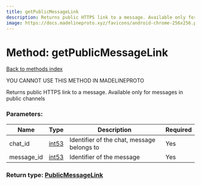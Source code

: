 ```yaml
---
title: getPublicMessageLink
description: Returns public HTTPS link to a message. Available only for messages in public channels
image: https://docs.madelineproto.xyz/favicons/android-chrome-256x256.png
---
```

# Method: getPublicMessageLink  
[Back to methods index](index.md)


YOU CANNOT USE THIS METHOD IN MADELINEPROTO


Returns public HTTPS link to a message. Available only for messages in public channels

### Parameters:

| Name     |    Type       | Description | Required |
|----------|---------------|-------------|----------|
|chat\_id|[int53](../types/int53.md) | Identifier of the chat, message belongs to | Yes|
|message\_id|[int53](../types/int53.md) | Identifier of the message | Yes|


### Return type: [PublicMessageLink](../types/PublicMessageLink.md)

